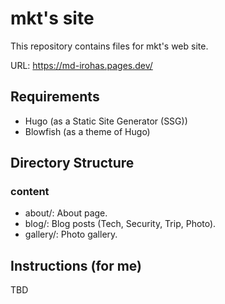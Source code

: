 # mkt's site

This repository contains files for mkt's web site.

URL: https://md-irohas.pages.dev/


## Requirements

- Hugo (as a Static Site Generator (SSG))
- Blowfish (as a theme of Hugo)


## Directory Structure

### content

- about/: About page.
- blog/: Blog posts (Tech, Security, Trip, Photo).
- gallery/: Photo gallery.


## Instructions (for me)

TBD


